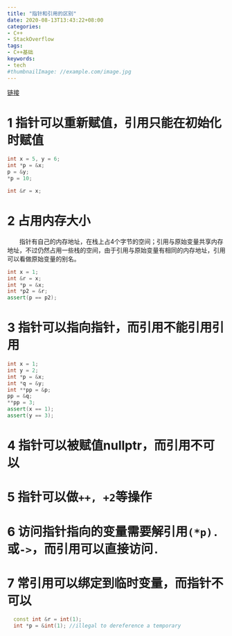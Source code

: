 ```yaml
---
title: "指针和引用的区别"
date: 2020-08-13T13:43:22+08:00
categories:
- C++
- StackOverflow
tags:
- C++基础
keywords:
- tech
#thumbnailImage: //example.com/image.jpg
---
```

[链接](https://stackoverflow.com/questions/57483/what-are-the-differences-between-a-pointer-variable-and-a-reference-variable-in)
<!--more-->
# 1 指针可以重新赋值，引用只能在初始化时赋值
```cpp
int x = 5, y = 6;
int *p = &x;
p = &y;
*p = 10;

int &r = x;
```

# 2 占用内存大小
　　指针有自己的内存地址，在栈上占4个字节的空间；引用与原始变量共享内存地址，不过仍然占用一些栈的空间，由于引用与原始变量有相同的内存地址，引用可以看做原始变量的别名。
```cpp
int x = 1;
int &r = x;
int *p = &x;
int *p2 = &r;
assert(p == p2);
```

# 3 指针可以指向指针，而引用不能引用引用
```cpp
int x = 1;
int y = 2;
int *p = &x;
int *q = &y;
int **pp = &p;
pp = &q;
**pp = 3;
assert(x == 1);
assert(y == 3);
```

# 4 指针可以被赋值nullptr，而引用不可以

# 5 指针可以做`++, +2`等操作

# 6 访问指针指向的变量需要解引用`(*p).`或`->`，而引用可以直接访问`.`

# 7 常引用可以绑定到临时变量，而指针不可以
```cpp
  const int &r = int(1);
  int *p = &int(1); //illegal to dereference a temporary
```